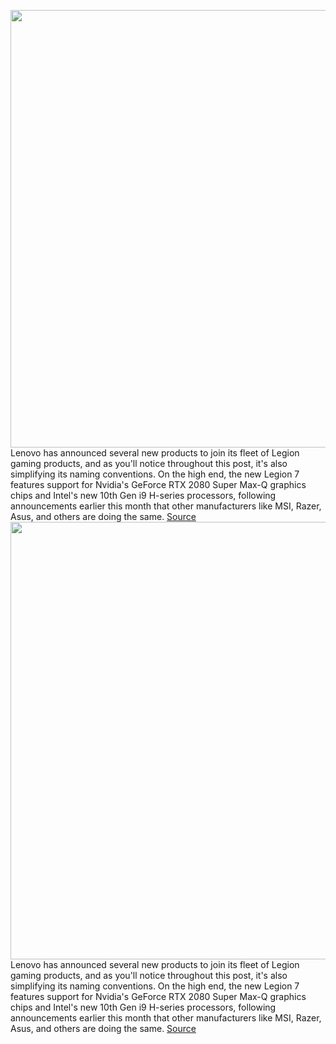 <img src='https://cdn.vox-cdn.com/thumbor/YmS-RqdfRNYfrpEMcQuQtQS-6Pc=/0x0:2040x1360/1200x800/filters:focal(857x517:1183x843)/cdn.vox-cdn.com/uploads/chorus_image/image/66661567/legion7.0.jpg' width='700px' /><br/>
Lenovo has announced several new products to join its fleet of Legion gaming products, and as you'll notice throughout this post, it's also simplifying its naming conventions. On the high end, the new Legion 7 features support for Nvidia's GeForce RTX 2080 Super Max-Q graphics chips and Intel's new 10th Gen i9 H-series processors, following announcements earlier this month that other manufacturers like MSI, Razer, Asus, and others are doing the same.
<a href='https://www.theverge.com/2020/4/16/21221969/lenovo-legion-gaming-laptops-ideapad-intel-10th-gen-series-nvidia'> Source <a/><img src='https://cdn.vox-cdn.com/thumbor/YmS-RqdfRNYfrpEMcQuQtQS-6Pc=/0x0:2040x1360/1200x800/filters:focal(857x517:1183x843)/cdn.vox-cdn.com/uploads/chorus_image/image/66661567/legion7.0.jpg' width='700px' /><br/>
Lenovo has announced several new products to join its fleet of Legion gaming products, and as you'll notice throughout this post, it's also simplifying its naming conventions. On the high end, the new Legion 7 features support for Nvidia's GeForce RTX 2080 Super Max-Q graphics chips and Intel's new 10th Gen i9 H-series processors, following announcements earlier this month that other manufacturers like MSI, Razer, Asus, and others are doing the same.
<a href='https://www.theverge.com/2020/4/16/21221969/lenovo-legion-gaming-laptops-ideapad-intel-10th-gen-series-nvidia'> Source <a/>